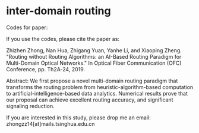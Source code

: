 # inter-domain routing

Codes for paper:

If you use the codes, please cite the paper as:

Zhizhen Zhong, Nan Hua, Zhigang Yuan, Yanhe Li, and Xiaoping Zheng. "Routing without Routing Algorithms: an AI-Based Routing Paradigm for Multi-Domain Optical Networks." In Optical Fiber Communication (OFC) Conference, pp. Th2A-24, 2019.

Abstract: We first propose a novel multi-domain routing paradigm that transforms the routing problem from heuristic-algorithm-based computation to artificial-intelligence-based data analytics. Numerical results prove that our proposal can achieve excellent routing accuracy, and significant signaling reduction.

If you are interested in this study, please drop me an email: zhongzz14[at]mails.tsinghua.edu.cn

